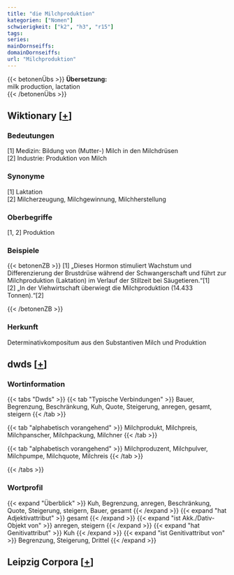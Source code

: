 ```yaml
---
title: "die Milchproduktion"
kategorien: ["Nomen"]
schwierigkeit: ["k2", "h3", "r15"]
tags:
series:
mainDornseiffs:
domainDornseiffs:
url: "Milchproduktion"
---
```


{{< betonenÜbs >}}
**Übersetzung:**  
milk production, lactation  
{{< /betonenÜbs >}}

## Wiktionary [[+](https://de.wiktionary.org/wiki/Milchproduktion)]

### Bedeutungen
[1] Medizin: Bildung von (Mutter-) Milch in den Milchdrüsen  
[2] Industrie: Produktion von Milch  

### Synonyme
[1] Laktation  
[2] Milcherzeugung, Milchgewinnung, Milchherstellung  

### Oberbegriffe
[1, 2] Produktion  

### Beispiele
{{< betonenZB >}}
[1] „Dieses Hormon stimuliert Wachstum und Differenzierung der Brustdrüse während der Schwangerschaft und führt zur Milchproduktion (Laktation) im Verlauf der Stillzeit bei Säugetieren.“[1]  
[2] „In der Viehwirtschaft überwiegt die Milchproduktion (14.433 Tonnen).“[2]  

{{< /betonenZB >}}
### Herkunft
Determinativkompositum aus den Substantiven Milch und Produktion  



## dwds [[+](https://www.dwds.de/wb/Milchproduktion)]

### Wortinformation
{{< tabs "Dwds" >}}
{{< tab "Typische Verbindungen" >}}
Bauer, Begrenzung, Beschränkung, Kuh, Quote, Steigerung, anregen, gesamt, steigern
{{< /tab >}}

{{< tab "alphabetisch vorangehend" >}}
Milchprodukt, Milchpreis, Milchpanscher, Milchpackung, Milchner
{{< /tab >}}

{{< tab "alphabetisch vorangehend" >}}
Milchproduzent, Milchpulver, Milchpumpe, Milchquote, Milchreis
{{< /tab >}}

{{< /tabs >}}

### Wortprofil
{{< expand "Überblick" >}} Kuh, Begrenzung, anregen, Beschränkung, Quote, Steigerung, steigern, Bauer, gesamt {{< /expand >}}
{{< expand "hat Adjektivattribut" >}} gesamt {{< /expand >}}
{{< expand "ist Akk./Dativ-Objekt von" >}} anregen, steigern {{< /expand >}}
{{< expand "hat Genitivattribut" >}} Kuh {{< /expand >}}
{{< expand "ist Genitivattribut von" >}} Begrenzung, Steigerung, Drittel {{< /expand >}}

## Leipzig Corpora [[+](https://corpora.uni-leipzig.de/en/res?word=Milchproduktion&corpusId=deu_newscrawl-public_2018)]

